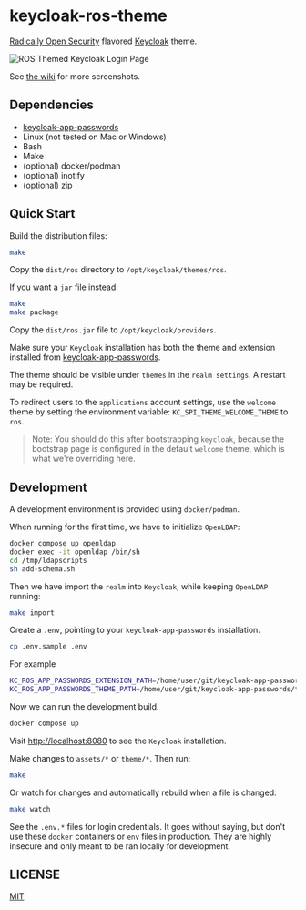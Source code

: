 # keycloak-ros-theme

[Radically Open Security](https://radicallyopensecurity.com) flavored [Keycloak](https://keycloak.com) theme.

![ROS Themed Keycloak Login Page](https://private-user-images.githubusercontent.com/115169506/450628211-18218976-c439-47ab-9f97-cd2b192c76fe.png?jwt=eyJhbGciOiJIUzI1NiIsInR5cCI6IkpXVCJ9.eyJpc3MiOiJnaXRodWIuY29tIiwiYXVkIjoicmF3LmdpdGh1YnVzZXJjb250ZW50LmNvbSIsImtleSI6ImtleTUiLCJleHAiOjE3NDkwMzEwOTIsIm5iZiI6MTc0OTAzMDc5MiwicGF0aCI6Ii8xMTUxNjk1MDYvNDUwNjI4MjExLTE4MjE4OTc2LWM0MzktNDdhYi05Zjk3LWNkMmIxOTJjNzZmZS5wbmc_WC1BbXotQWxnb3JpdGhtPUFXUzQtSE1BQy1TSEEyNTYmWC1BbXotQ3JlZGVudGlhbD1BS0lBVkNPRFlMU0E1M1BRSzRaQSUyRjIwMjUwNjA0JTJGdXMtZWFzdC0xJTJGczMlMkZhd3M0X3JlcXVlc3QmWC1BbXotRGF0ZT0yMDI1MDYwNFQwOTUzMTJaJlgtQW16LUV4cGlyZXM9MzAwJlgtQW16LVNpZ25hdHVyZT0yMmMwZGU5MTkxNTdiMjg1MWJhYzgxMWZlZmEyY2I3ZjhhY2FhYmI3NGY2ODBhMjdiZDFmMzYwMmUyM2FiNzYwJlgtQW16LVNpZ25lZEhlYWRlcnM9aG9zdCJ9.G0E7ImzaAkWqWAaxRzkmwzTCHgwD_RdZhV0zzyuhSqA)

See [the wiki](https://github.com/radicallyopensecurity/keycloak-ros-theme/wiki/Screenshots) for more screenshots.

## Dependencies

- [keycloak-app-passwords](https://github.com/radicallyopensecurity/keycloak-app-passwords)
- Linux (not tested on Mac or Windows)
- Bash
- Make
- (optional) docker/podman
- (optional) inotify
- (optional) zip

## Quick Start

Build the distribution files:

```sh
make
```

Copy the `dist/ros` directory to `/opt/keycloak/themes/ros`.

If you want a `jar` file instead:

```sh
make
make package
```

Copy the `dist/ros.jar` file to `/opt/keycloak/providers`.

Make sure your `Keycloak` installation has both the theme and extension installed from [keycloak-app-passwords](https://github.com/radicallyopensecurity/keycloak-app-passwords).

The theme should be visible under `themes` in the `realm settings`. A restart may be required.

To redirect users to the `applications` account settings, use the `welcome` theme by setting the environment variable: `KC_SPI_THEME_WELCOME_THEME` to `ros`.

> Note: You should do this after bootstrapping `keycloak`, because the bootstrap page is configured in the default `welcome` theme, which is what we're overriding here.

## Development

A development environment is provided using `docker/podman`.

When running for the first time, we have to initialize `OpenLDAP`:

```sh
docker compose up openldap
docker exec -it openldap /bin/sh
cd /tmp/ldapscripts
sh add-schema.sh
```

Then we have import the `realm` into `Keycloak`, while keeping `OpenLDAP` running:

```sh
make import
```

Create a `.env`, pointing to your `keycloak-app-passwords` installation.

```sh
cp .env.sample .env
```

For example

```sh
KC_ROS_APP_PASSWORDS_EXTENSION_PATH=/home/user/git/keycloak-app-passwords/extension/target/keycloak-app-passwords-DEV.jar
KC_ROS_APP_PASSWORDS_THEME_PATH=/home/user/git/keycloak-app-passwords/theme/dist_keycloak/keycloak-theme-for-kc-all-other-versions.jar
```

Now we can run the development build.

```sh
docker compose up
```

Visit <http://localhost:8080> to see the `Keycloak` installation.

Make changes to `assets/*` or `theme/*`. Then run:

```sh
make
```

Or watch for changes and automatically rebuild when a file is changed:

```sh
make watch
```

See the `.env.*` files for login credentials. It goes without saying, but don't use these `docker` containers or `env` files in production. They are highly insecure and only meant to be ran locally for development.

## LICENSE

[MIT](./LICENSE.md)
